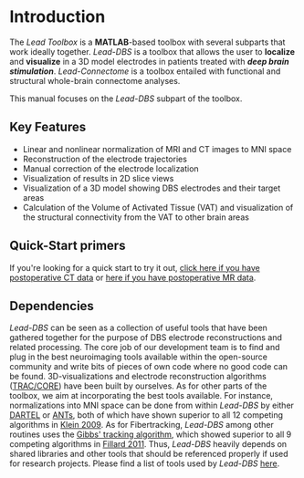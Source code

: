 # Introduction

The _Lead Toolbox_ is a **MATLAB**-based toolbox with several subparts that work ideally together. _Lead-DBS_ is a toolbox that allows the user to **localize** and **visualize** in a 3D model electrodes in patients treated with _**deep brain stimulation**_. _Lead-Connectome_ is a toolbox entailed with functional and structural whole-brain connectome analyses.

This manual focuses on the _Lead-DBS_ subpart of the toolbox.

## Key Features

* Linear and nonlinear normalization of MRI and CT images to MNI space
* Reconstruction of the electrode trajectories
* Manual correction of the electrode localization
* Visualization of results in 2D slice views
* Visualization of a 3D model showing DBS electrodes and their target areas
* Calculation of the Volume of Activated Tissue \(VAT\) and visualization of the structural connectivity from the VAT to other brain areas

## Quick-Start primers

If you're looking for a quick start to try it out, [click here if you have postoperative CT data](http://www.lead-dbs.org/?page_id=220) or [here if you have postoperative MR data](http://www.lead-dbs.org/?page_id=225).

## Dependencies

_Lead-DBS_ can be seen as a collection of useful tools that have been gathered together for the purpose of DBS electrode reconstructions and related processing. The core job of our development team is to find and plug in the best neuroimaging tools available within the open-source community and write bits of pieces of own code where no good code can be found. 3D-visualizations and electrode reconstruction algorithms \([TRAC/CORE](http://www.sciencedirect.com/science/article/pii/S1053811914009938)\) have been built by ourselves. As for other parts of the toolbox, we aim at incorporating the best tools available. For instance, normalizations into MNI space can be done from within _Lead-DBS_ by either [DARTEL](http://www.fil.ion.ucl.ac.uk/spm/software/spm12/) or [ANTs](http://stnava.github.io/ANTs/), both of which have shown superior to all 12 competing algorithms in [Klein 2009](http://www.ncbi.nlm.nih.gov/pubmed/19195496). As for Fibertracking, _Lead-DBS_ among other routines uses the [Gibbs' tracking algorithm](https://www.uniklinik-freiburg.de/mr-en/research-groups/diffperf/fibertools.html), which showed superior to all 9 competing algorithms in [Fillard 2011](http://www.ncbi.nlm.nih.gov/pubmed/21256221). Thus, _Lead-DBS_ heavily depends on shared libraries and other tools that should be referenced properly if used for research projects. Please find a list of tools used by _Lead-DBS_ [here](http://www.lead-dbs.org/?page_id=1126).

